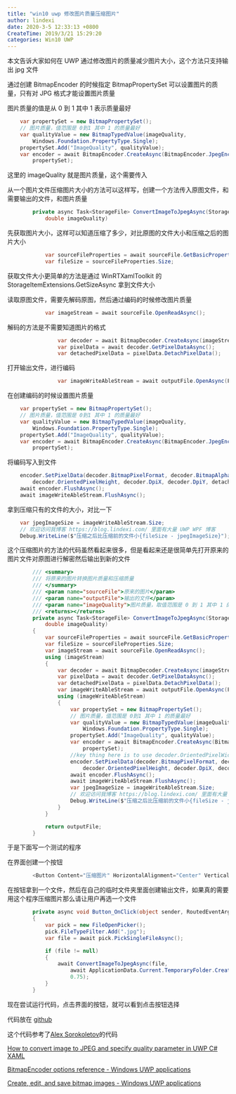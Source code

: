 ```yaml
---
title: "win10 uwp 修改图片质量压缩图片"
author: lindexi
date: 2020-3-5 12:33:13 +0800
CreateTime: 2019/3/21 15:29:20
categories: Win10 UWP
---
```


本文告诉大家如何在 UWP 通过修改图片的质量减少图片大小，这个方法只支持输出 jpg 文件

<!--more-->


<!-- CreateTime:2019/3/21 15:29:20 -->

<!-- csdn -->

通过创建 BitmapEncoder 的时候指定 BitmapPropertySet 可以设置图片的质量，只有对 JPG 格式才能设置图片质量

图片质量的值是从 0 到 1 其中 1 表示质量最好

```csharp
    var propertySet = new BitmapPropertySet();
    // 图片质量，值范围是 0到1 其中 1 的质量最好
    var qualityValue = new BitmapTypedValue(imageQuality,
        Windows.Foundation.PropertyType.Single);
    propertySet.Add("ImageQuality", qualityValue);
    var encoder = await BitmapEncoder.CreateAsync(BitmapEncoder.JpegEncoderId, imageWriteAbleStream,
        propertySet);
```

这里的 imageQuality 就是图片质量，这个需要传入

从一个图片文件压缩图片大小的方法可以这样写，创建一个方法传入原图文件，和需要输出的文件，和图片质量

```csharp
        private async Task<StorageFile> ConvertImageToJpegAsync(StorageFile sourceFile, StorageFile outputFile,
            double imageQuality)
```

先获取图片大小，这样可以知道压缩了多少，对比原图的文件大小和压缩之后的图片大小

```csharp
            var sourceFileProperties = await sourceFile.GetBasicPropertiesAsync();
            var fileSize = sourceFileProperties.Size;
```

获取文件大小更简单的方法是通过 WinRTXamlToolkit 的 StorageItemExtensions.GetSizeAsync 拿到文件大小

读取原图文件，需要先解码原图，然后通过编码的时候修改图片质量

```csharp
            var imageStream = await sourceFile.OpenReadAsync();

```

解码的方法是不需要知道图片的格式

```csharp
                var decoder = await BitmapDecoder.CreateAsync(imageStream);
                var pixelData = await decoder.GetPixelDataAsync();
                var detachedPixelData = pixelData.DetachPixelData();
```

打开输出文件，进行编码

```csharp
                var imageWriteAbleStream = await outputFile.OpenAsync(FileAccessMode.ReadWrite);
```

在创建编码的时候设置图片质量

```csharp
    var propertySet = new BitmapPropertySet();
    // 图片质量，值范围是 0到1 其中 1 的质量最好
    var qualityValue = new BitmapTypedValue(imageQuality,
        Windows.Foundation.PropertyType.Single);
    propertySet.Add("ImageQuality", qualityValue);
    var encoder = await BitmapEncoder.CreateAsync(BitmapEncoder.JpegEncoderId, imageWriteAbleStream,
        propertySet);
```

将编码写入到文件

```csharp
    encoder.SetPixelData(decoder.BitmapPixelFormat, decoder.BitmapAlphaMode, decoder.OrientedPixelWidth,
        decoder.OrientedPixelHeight, decoder.DpiX, decoder.DpiY, detachedPixelData);
    await encoder.FlushAsync();
    await imageWriteAbleStream.FlushAsync();
```

拿到压缩只有的文件的大小，对比一下

```csharp
    var jpegImageSize = imageWriteAbleStream.Size;
    // 欢迎访问我博客 https://blog.lindexi.com/ 里面有大量 UWP WPF 博客
    Debug.WriteLine($"压缩之后比压缩前的文件小{fileSize - jpegImageSize}");
```

这个压缩图片的方法的代码虽然看起来很多，但是看起来还是很简单先打开原来的图片文件对原图进行解密然后输出到新的文件

```csharp
        /// <summary>
        /// 将原来的图片转换图片质量和压缩质量
        /// </summary>
        /// <param name="sourceFile">原来的图片</param>
        /// <param name="outputFile">输出的文件</param>
        /// <param name="imageQuality">图片质量，取值范围是 0 到 1 其中 1 的质量最好，这个值设置只对 jpg 图片有效</param>
        /// <returns></returns>
        private async Task<StorageFile> ConvertImageToJpegAsync(StorageFile sourceFile, StorageFile outputFile,
            double imageQuality)
        {
            var sourceFileProperties = await sourceFile.GetBasicPropertiesAsync();
            var fileSize = sourceFileProperties.Size;
            var imageStream = await sourceFile.OpenReadAsync();
            using (imageStream)
            {
                var decoder = await BitmapDecoder.CreateAsync(imageStream);
                var pixelData = await decoder.GetPixelDataAsync();
                var detachedPixelData = pixelData.DetachPixelData();
                var imageWriteAbleStream = await outputFile.OpenAsync(FileAccessMode.ReadWrite);
                using (imageWriteAbleStream)
                {
                    var propertySet = new BitmapPropertySet();
                    // 图片质量，值范围是 0到1 其中 1 的质量最好
                    var qualityValue = new BitmapTypedValue(imageQuality,
                        Windows.Foundation.PropertyType.Single);
                    propertySet.Add("ImageQuality", qualityValue);
                    var encoder = await BitmapEncoder.CreateAsync(BitmapEncoder.JpegEncoderId, imageWriteAbleStream,
                        propertySet);
                    //key thing here is to use decoder.OrientedPixelWidth and decoder.OrientedPixelHeight otherwise you will get garbled image on devices on some photos with orientation in metadata
                    encoder.SetPixelData(decoder.BitmapPixelFormat, decoder.BitmapAlphaMode, decoder.OrientedPixelWidth,
                        decoder.OrientedPixelHeight, decoder.DpiX, decoder.DpiY, detachedPixelData);
                    await encoder.FlushAsync();
                    await imageWriteAbleStream.FlushAsync();
                    var jpegImageSize = imageWriteAbleStream.Size;
                    // 欢迎访问我博客 https://blog.lindexi.com/ 里面有大量 UWP WPF 博客
                    Debug.WriteLine($"压缩之后比压缩前的文件小{fileSize - jpegImageSize}");
                }
            }

            return outputFile;
        }

```

于是下面写一个测试的程序

在界面创建一个按钮

```csharp
        <Button Content="压缩图片" HorizontalAlignment="Center" VerticalAlignment="Center" Click="Button_OnClick" />

```

在按钮拿到一个文件，然后在自己的临时文件夹里面创建输出文件，如果真的需要用这个程序压缩图片那么请让用户再选一个文件

```csharp
        private async void Button_OnClick(object sender, RoutedEventArgs e)
        {
            var pick = new FileOpenPicker();
            pick.FileTypeFilter.Add(".jpg");
            var file = await pick.PickSingleFileAsync();

            if (file != null)
            {
                await ConvertImageToJpegAsync(file,
                    await ApplicationData.Current.TemporaryFolder.CreateFileAsync("lindexi"),
                    0.75);
            }
        }
```

现在尝试运行代码，点击界面的按钮，就可以看到点击按钮选择

代码放在 [github](https://github.com/lindexi/lindexi_gd/tree/b396890a0a6d88b41e16f6cff288ba8de09881e0/CetursearhebirLefelembemki)

这个代码参考了[Alex Sorokoletov](https://github.com/alexsorokoletov )的代码

[How to convert image to JPEG and specify quality parameter in UWP C# XAML](https://gist.github.com/alexsorokoletov/71431e403c0fa55f1b4c942845a3c850 )

[BitmapEncoder options reference - Windows UWP applications](https://docs.microsoft.com/en-us/windows/uwp/audio-video-camera/bitmapencoder-options-reference )

[Create, edit, and save bitmap images - Windows UWP applications](https://docs.microsoft.com/en-us/windows/uwp/audio-video-camera/imaging )


